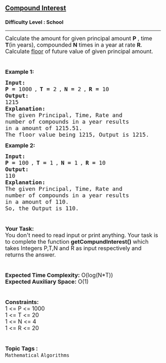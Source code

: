 <h2><a href="https://practice.geeksforgeeks.org/problems/compound-interest0235/1?page=7&difficulty=School&sortBy=submissions">Compound Interest</a></h2><h3>Difficulty Level : School</h3><hr><div class="problems_problem_content__Xm_eO"><p><span style="font-size:18px">Calculate the amount&nbsp;for given principal amount <strong>P</strong> , time <strong>T</strong>(in years), compounded <strong>N</strong> times in a year at rate <strong>R</strong>. Calculate <a href="https://en.wikipedia.org/wiki/Floor_and_ceiling_functions">floor</a> of future value of given principal amount.</span></p>

<p>&nbsp;</p>

<p><span style="font-size:18px"><strong>Example 1:</strong></span><strong> </strong></p>

<pre><span style="font-size:18px"><strong>Input:</strong></span>
<span style="font-size:18px"><strong>P = </strong>1000</span><strong> , </strong><span style="font-size:18px"><strong>T = </strong></span><span style="font-size:18px">2</span><strong> , </strong><span style="font-size:18px"><strong>N = </strong></span><span style="font-size:18px">2</span><strong> , </strong><span style="font-size:18px"><strong>R = </strong>10</span>
<span style="font-size:18px"><strong>Output:</strong></span>
<span style="font-size:18px">1215</span>
<span style="font-size:18px"><strong>Explanation:</strong></span>
<span style="font-size:18px">The given Principal, Time, Rate and
number of compounds in a year results
in a amount of 1215.51.
The floor value being 1215, Output is 1215.</span></pre>

<p><span style="font-size:18px"><strong>Example 2:</strong></span><strong> </strong></p>

<pre><span style="font-size:18px"><strong>Input:</strong></span>
<span style="font-size:18px"><strong>P = </strong>100</span><strong> , </strong><span style="font-size:18px"><strong>T = </strong></span><span style="font-size:18px">1</span><strong> , </strong><span style="font-size:18px"><strong>N = </strong></span><span style="font-size:18px">1</span><strong> , </strong><span style="font-size:18px"><strong>R = </strong>10</span>
<span style="font-size:18px"><strong>Output:</strong></span>
<span style="font-size:18px">110</span>
<span style="font-size:18px"><strong>Explanation:</strong></span>
<span style="font-size:18px">The given Principal, Time, Rate and
number of compounds in a year results
in a amount of 110.
So, the Output is 110.</span></pre>

<p>&nbsp;</p>

<p><span style="font-size:18px"><strong>Your Task:</strong><br>
You don't need to read input or print anything. Your task is to complete the function <strong>getCompundInterest()</strong> which takes Integers P,T,N and R as input respectively and returns the answer.</span></p>

<p>&nbsp;</p>

<p><span style="font-size:18px"><strong>Expected Time Complexity:</strong> O(log(N*T))<br>
<strong>Expected Auxiliary Space:</strong> O(1)</span></p>

<p>&nbsp;</p>

<p><span style="font-size:18px"><strong>Constraints:</strong></span><br>
<span style="font-size:18px">1 &lt;= P &lt;= 1000<br>
1 &lt;= T &lt;= 20<br>
1 &lt;= N &lt;= 4<br>
1 &lt;= R &lt;= 20</span></p>
</div><br><p><span style=font-size:18px><strong>Topic Tags : </strong><br><code>Mathematical</code>&nbsp;<code>Algorithms</code>&nbsp;